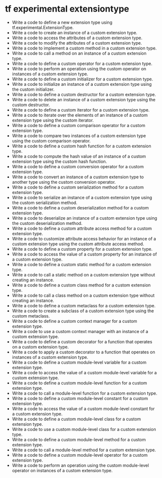 # tf experimental extensiontype

- Write a code to define a new extension type using tf.experimental.ExtensionType.
- Write a code to create an instance of a custom extension type.
- Write a code to access the attributes of a custom extension type.
- Write a code to modify the attributes of a custom extension type.
- Write a code to implement a custom method in a custom extension type.
- Write a code to call a method on an instance of a custom extension type.
- Write a code to define a custom operator for a custom extension type.
- Write a code to perform an operation using the custom operator on instances of a custom extension type.
- Write a code to define a custom initializer for a custom extension type.
- Write a code to initialize an instance of a custom extension type using the custom initializer.
- Write a code to define a custom destructor for a custom extension type.
- Write a code to delete an instance of a custom extension type using the custom destructor.
- Write a code to define a custom iterator for a custom extension type.
- Write a code to iterate over the elements of an instance of a custom extension type using the custom iterator.
- Write a code to define a custom comparison operator for a custom extension type.
- Write a code to compare two instances of a custom extension type using the custom comparison operator.
- Write a code to define a custom hash function for a custom extension type.
- Write a code to compute the hash value of an instance of a custom extension type using the custom hash function.
- Write a code to define a custom conversion operator for a custom extension type.
- Write a code to convert an instance of a custom extension type to another type using the custom conversion operator.
- Write a code to define a custom serialization method for a custom extension type.
- Write a code to serialize an instance of a custom extension type using the custom serialization method.
- Write a code to define a custom deserialization method for a custom extension type.
- Write a code to deserialize an instance of a custom extension type using the custom deserialization method.
- Write a code to define a custom attribute access method for a custom extension type.
- Write a code to customize attribute access behavior for an instance of a custom extension type using the custom attribute access method.
- Write a code to define a custom property for a custom extension type.
- Write a code to access the value of a custom property for an instance of a custom extension type.
- Write a code to define a custom static method for a custom extension type.
- Write a code to call a static method on a custom extension type without creating an instance.
- Write a code to define a custom class method for a custom extension type.
- Write a code to call a class method on a custom extension type without creating an instance.
- Write a code to define a custom metaclass for a custom extension type.
- Write a code to create a subclass of a custom extension type using the custom metaclass.
- Write a code to define a custom context manager for a custom extension type.
- Write a code to use a custom context manager with an instance of a custom extension type.
- Write a code to define a custom decorator for a function that operates on a custom extension type.
- Write a code to apply a custom decorator to a function that operates on instances of a custom extension type.
- Write a code to define a custom module-level variable for a custom extension type.
- Write a code to access the value of a custom module-level variable for a custom extension type.
- Write a code to define a custom module-level function for a custom extension type.
- Write a code to call a module-level function for a custom extension type.
- Write a code to define a custom module-level constant for a custom extension type.
- Write a code to access the value of a custom module-level constant for a custom extension type.
- Write a code to define a custom module-level class for a custom extension type.
- Write a code to use a custom module-level class for a custom extension type.
- Write a code to define a custom module-level method for a custom extension type.
- Write a code to call a module-level method for a custom extension type.
- Write a code to define a custom module-level operator for a custom extension type.
- Write a code to perform an operation using the custom module-level operator on instances of a custom extension type.